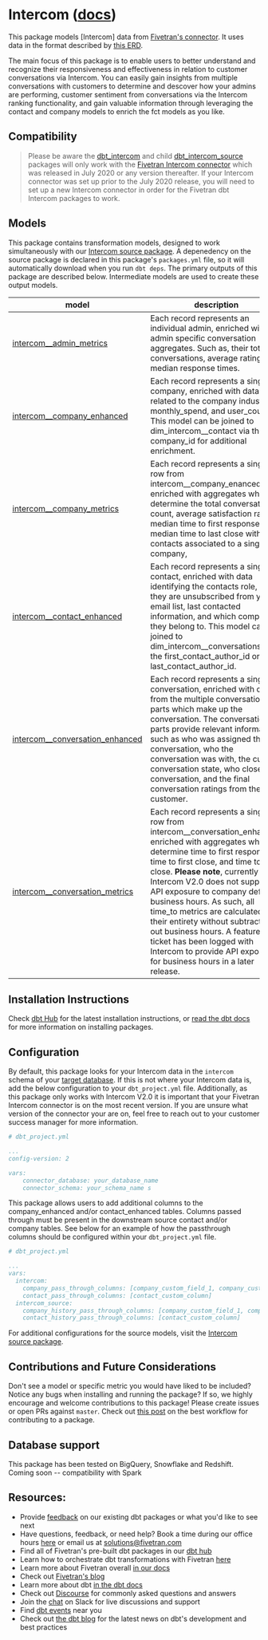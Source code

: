 # Intercom ([docs](https://dbt-intercom.netlify.app/))

This package models [Intercom] data from [Fivetran's connector](https://fivetran.com/docs/applications/intercom). It uses data in the format described by [this ERD](https://docs.google.com/presentation/d/1K3HTGqNQ-neUNeTtjJq42RHBV68_4FuXFp8X81zJ5Xo/edit#slide=id.p).

The main focus of this package is to enable users to better understand and recognize their responsiveness and effectiveness in relation to 
customer conversations via Intercom. You can easily gain insights from multiple conversations
with customers to determine and descover how your admins are performing, customer sentiment from conversations via the Intercom ranking functionality, 
and gain valuable information through leveraging the contact and company models to enrich the fct models as you like.

## Compatibility
> Please be aware the [dbt_intercom](https://github.com/fivetran/dbt_intercom) and child [dbt_intercom_source](https://github.com/fivetran/dbt_intercom_source) packages will only work with the [Fivetran Intercom connector](https://fivetran.com/docs/applications/intercom/changelog) which was released in July 2020 or any version thereafter. If your Intercom connector was set up prior to the July 2020 release, you will need to set up a new Intercom connector in order for the Fivetran dbt Intercom packages to work.

## Models
This package contains transformation models, designed to work simultaneously with our [Intercom source package](https://github.com/fivetran/dbt_intercom_source). A depenedency on the source package is declared in this package's `packages.yml` file, so it will automatically download when you run `dbt deps`. The primary outputs of this package are described below. Intermediate models are used to create these output models.

| **model**                | **description**                                                                                                                                |
| ------------------------ | ---------------------------------------------------------------------------------------------------------------------------------------------- |
| [intercom__admin_metrics](https://github.com/fivetran/dbt_intercom/blob/master/models/intercom__admin_metrics.sql)                   | Each record represents an individual admin, enriched with admin specific conversation aggregates. Such as, their total conversations, average rating, and median response times. |
| [intercom__company_enhanced](https://github.com/fivetran/dbt_intercom/blob/master/models/intercom__company_enhanced.sql)                    | Each record represents a single company, enriched with data related to the company industry, monthly_spend, and user_count. This model can be joined to dim_intercom__contact via the company_id for additional enrichment. |
| [intercom__company_metrics](https://github.com/fivetran/dbt_intercom/blob/master/models/intercom__company_metrics.sql)                    | Each record represents a single row from intercom__company_enanced, enriched with aggregates which determine the total conversation count, average satisfaction rating, median time to first response, and median time to last close with contacts associated to a single company,  |
| [intercom__contact_enhanced](https://github.com/fivetran/dbt_intercom/blob/master/models/intercom__contact_enhanced.sql)                     | Each record represents a single contact, enriched with data identifying the contacts role, if they are unsubscribed from your email list, last contacted information, and which company they belong to. This model can be joined to dim_intercom__conversations via the first_contact_author_id or last_contact_author_id. |
| [intercom__conversation_enhanced](https://github.com/fivetran/dbt_intercom/blob/master/models/intercom__conversation_enhanced.sql)           | Each record represents a single conversation, enriched with data from the multiple conversation parts which make up the conversation. The conversation parts provide relevant information such as who was assigned the conversation, who the conversation was with, the current conversation state, who closed the conversation, and the final conversation ratings from the customer. |
| [intercom__conversation_metrics](https://github.com/fivetran/dbt_intercom/blob/master/models/intercom__conversation_metrics.sql)    | Each record represents a single row from intercom__conversation_enhanced, enriched with aggregates which determine time to first response, time to first close, and time to last close. **Please note**, currently Intercom V2.0 does not support API exposure to company defined business hours. As such, all time_to metrics are calculated in their entirety without subtracting out business hours. A feature ticket has been logged with Intercom to provide API exposure for business hours in a later release. |

## Installation Instructions
Check [dbt Hub](https://hub.getdbt.com/) for the latest installation instructions, or [read the dbt docs](https://docs.getdbt.com/docs/package-management) for more information on installing packages.

## Configuration
By default, this package looks for your Intercom data in the `intercom` schema of your [target database](https://docs.getdbt.com/docs/running-a-dbt-project/using-the-command-line-interface/configure-your-profile). 
If this is not where your Intercom data is, add the below configuration to your `dbt_project.yml` file. Additionally, as this package only works with Intercom V2.0 it is important that your Fivetran Intercom connector is on the most recent version. If you are unsure what version of the connector your are on, feel free to reach out to your customer success manager for more information.

```yml
# dbt_project.yml

...
config-version: 2

vars:
    connector_database: your_database_name
    connector_schema: your_schema_name s
```

This package allows users to add additional columns to the company_enhanced and/or contact_enhanced tables. 
Columns passed through must be present in the downstream source contact and/or company tables. See 
below for an example of how the passthrough columns should be configured within your `dbt_project.yml` file.

```yml
# dbt_project.yml

...
vars:
  intercom:
    company_pass_through_columns: [company_custom_field_1, company_custom_field_2]
    contact_pass_through_columns: [contact_custom_column]
  intercom_source:
    company_history_pass_through_columns: [company_custom_field_1, company_custom_field_2]
    contact_history_pass_through_columns: [contact_custom_column]
```

For additional configurations for the source models, visit the [Intercom source package](https://github.com/fivetran/dbt_intercom_source).

## Contributions and Future Considerations
Don't see a model or specific metric you would have liked to be included? Notice any bugs when installing 
and running the package? If so, we highly encourage and welcome contributions to this package! 
Please create issues or open PRs against `master`. Check out [this post](https://discourse.getdbt.com/t/contributing-to-a-dbt-package/657) 
on the best workflow for contributing to a package.

## Database support
This package has been tested on BigQuery, Snowflake and Redshift.
Coming soon -- compatibility with Spark

## Resources:
- Provide [feedback](https://www.surveymonkey.com/r/DQ7K7WW) on our existing dbt packages or what you'd like to see next
- Have questions, feedback, or need help? Book a time during our office hours [here](https://calendly.com/fivetran-solutions-team/fivetran-solutions-team-office-hours) or email us at solutions@fivetran.com
- Find all of Fivetran's pre-built dbt packages in our [dbt hub](https://hub.getdbt.com/fivetran/)
- Learn how to orchestrate dbt transformations with Fivetran [here](https://fivetran.com/docs/transformations/dbt)
- Learn more about Fivetran overall [in our docs](https://fivetran.com/docs)
- Check out [Fivetran's blog](https://fivetran.com/blog)
- Learn more about dbt [in the dbt docs](https://docs.getdbt.com/docs/introduction)
- Check out [Discourse](https://discourse.getdbt.com/) for commonly asked questions and answers
- Join the [chat](http://slack.getdbt.com/) on Slack for live discussions and support
- Find [dbt events](https://events.getdbt.com) near you
- Check out [the dbt blog](https://blog.getdbt.com/) for the latest news on dbt's development and best practices
